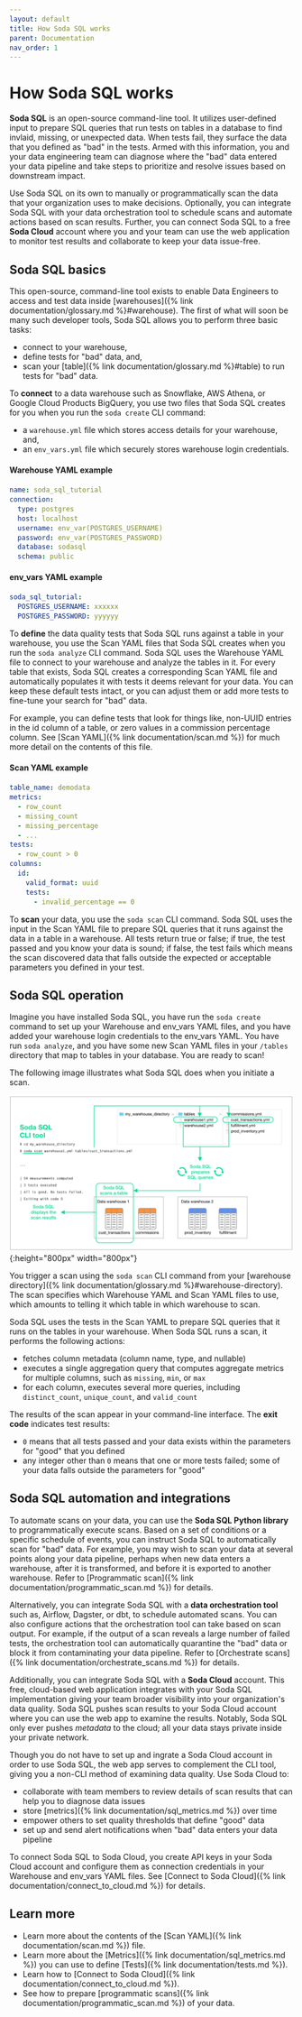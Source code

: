 ```yaml
---
layout: default
title: How Soda SQL works
parent: Documentation
nav_order: 1
---
```


# How Soda SQL works

**Soda SQL** is an open-source command-line tool. It utilizes user-defined input to prepare SQL queries that run tests on tables in a database to find invlaid, missing, or unexpected data. When tests fail, they surface the data that you defined as "bad" in the tests. Armed with this information, you and your data engineering team can diagnose where the "bad" data entered your data pipeline and take steps to prioritize and resolve issues based on downstream impact. 

Use Soda SQL on its own to manually or programmatically scan the data that your organization uses to make decisions. Optionally, you can integrate Soda SQL with your data orchestration tool to schedule scans and automate actions based on scan results. Further, you can connect Soda SQL to a free **Soda Cloud** account where you and your team can use the web application to monitor test results and collaborate to keep your data issue-free.


## Soda SQL basics

This open-source, command-line tool exists to enable Data Engineers to access and test data inside [warehouses]({% link documentation/glossary.md %}#warehouse). The first of what will soon be many such developer tools, Soda SQL allows you to perform three basic tasks: 

- connect to your warehouse, 
- define tests for "bad" data, and, 
- scan your [table]({% link documentation/glossary.md %}#table) to run tests for "bad" data.


To **connect** to a data warehouse such as Snowflake, AWS Athena, or Google Cloud Products BigQuery, you use two files that Soda SQL creates for you when you run the `soda create` CLI command: 
- a `warehouse.yml` file which stores access details for your warehouse, and, 
- an `env_vars.yml` file which securely stores warehouse login credentials.

#### Warehouse YAML example
```yaml
name: soda_sql_tutorial
connection:
  type: postgres
  host: localhost
  username: env_var(POSTGRES_USERNAME)
  password: env_var(POSTGRES_PASSWORD)
  database: sodasql
  schema: public
```

#### env_vars YAML example
```yaml
soda_sql_tutorial:
  POSTGRES_USERNAME: xxxxxx
  POSTGRES_PASSWORD: yyyyyy
```

To **define** the data quality tests that Soda SQL runs against a table in your warehouse, you use the Scan YAML files that Soda SQL creates when you run the `soda analyze` CLI command. Soda SQL uses the Warehouse YAML file to connect to your warehouse and analyze the tables in it. For every table that exists, Soda SQL creates a corresponding Scan YAML file and automatically populates it with tests it deems relevant for your data. You can keep these default tests intact, or you can adjust them or add more tests to fine-tune your search for "bad" data. 

For example, you can define tests that look for things like, non-UUID entries in the id column of a table, or zero values in a commission percentage column. See [Scan YAML]({% link documentation/scan.md %}) for much more detail on the contents of this file.

#### Scan YAML example
```yaml
table_name: demodata
metrics:
  - row_count
  - missing_count
  - missing_percentage
  - ...
tests:
  - row_count > 0
columns:
  id:
    valid_format: uuid
    tests:
      - invalid_percentage == 0
```

To **scan** your data, you use the `soda scan` CLI command. Soda SQL uses the input in the Scan YAML file to prepare SQL queries that it runs against the data in a table in a warehouse. All tests return true or false; if true, the test passed and you know your data is sound; if false, the test fails which means the scan discovered data that falls outside the expected or acceptable parameters you defined in your test. 
 

## Soda SQL operation

Imagine you have installed Soda SQL, you have run the `soda create` command to set up your Warehouse and env_vars YAML files, and you have added your warehouse login credentials to the env_vars YAML. You have run `soda analyze`, and you have some new Scan YAML files in your `/tables` directory that map to tables in your database. You are ready to scan! 

The following image illustrates what Soda SQL does when you initiate a scan.

![soda-operation](../assets/images/soda-operation.png){:height="800px" width="800px"}

You trigger a scan using the `soda scan` CLI command from your [warehouse directory]({% link documentation/glossary.md %}#warehouse-directory). The scan specifies which Warehouse YAML and Scan YAML files to use, which amounts to telling it which table in which warehouse to scan. 

Soda SQL uses the tests in the Scan YAML to prepare SQL queries that it runs on the tables in your warehouse. When Soda SQL runs a scan, it performs the following actions:
- fetches column metadata (column name, type, and nullable)
- executes a single aggregation query that computes aggregate metrics for multiple columns, such as `missing`, `min`, or `max`
- for each column, executes several more queries, including `distinct_count`, `unique_count`, and `valid_count`

The results of the scan appear in your command-line interface. The **exit code** indicates test results: 
- `0` means that all tests passed and your data exists within the parameters for "good" that you defined 
- any integer other than `0` means that one or more tests failed; some of your data falls outside the parameters for "good"


## Soda SQL automation and integrations

To automate scans on your data, you can use the **Soda SQL Python library** to programmatically execute scans. Based on a set of conditions or a specific schedule of events, you can instruct Soda SQL to automatically scan for "bad" data. For example, you may wish to scan your data at several points along your data pipeline, perhaps when new data enters a warehouse, after it is transformed, and before it is exported to another warehouse. Refer to [Programmatic scan]({% link documentation/programmatic_scan.md %}) for details. 

Alternatively, you can integrate Soda SQL with a **data orchestration tool** such as, Airflow, Dagster, or dbt, to schedule automated scans. You can also configure actions that the orchestration tool can take based on scan output. For example, if the output of a scan reveals a large number of failed tests, the orchestration tool can automatically quarantine the "bad" data or block it from contaminating your data pipeline. Refer to [Orchestrate scans]({% link documentation/orchestrate_scans.md %}) for details.

Additionally, you can integrate Soda SQL with a **Soda Cloud** account. This free, cloud-based web application integrates with your Soda SQL implementation giving your team broader visibility into your organization's data quality. Soda SQL pushes scan results to your Soda Cloud account where you can use the web app to examine the results. Notably, Soda SQL only ever pushes *metadata* to the cloud; all your data stays private inside your private network. 

Though you do not have to set up and ingrate a Soda Cloud account in order to use Soda SQL, the web app serves to complement the CLI tool, giving you a non-CLI method of examining data quality. Use Soda Cloud to:

- collaborate with team members to review details of scan results that can help you to diagnose data issues
- store [metrics]({% link documentation/sql_metrics.md %}) over time
- empower others to set quality thresholds that define "good" data
- set up and send alert notifications when "bad" data enters your data pipeline

To connect Soda SQL to Soda Cloud, you create API keys in your Soda Cloud account and configure them as connection credentials in your Warehouse and env_vars YAML files. See [Connect to Soda Cloud]({% link documentation/connect_to_cloud.md %}) for details. 

## Learn more
* Learn more about the contents of the [Scan YAML]({% link documentation/scan.md %}) file.
* Learn more about the [Metrics]({% link documentation/sql_metrics.md %}) you can use to define [Tests]({% link documentation/tests.md %}).
* Learn how to [Connect to Soda Cloud]({% link documentation/connect_to_cloud.md %}).
* See how to prepare [programmatic scans]({% link documentation/programmatic_scan.md %}) of your data.